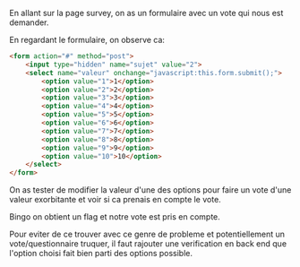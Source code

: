 En allant sur la page survey, on as un formulaire avec un vote qui nous est demander.

En regardant le formulaire, on observe ca:

```html
<form action="#" method="post">
	<input type="hidden" name="sujet" value="2">
	<select name="valeur" onchange="javascript:this.form.submit();">
		<option value="1">1</option>
		<option value="2">2</option>
		<option value="3">3</option>
		<option value="4">4</option>
		<option value="5">5</option>
		<option value="6">6</option>
		<option value="7">7</option>
		<option value="8">8</option>
		<option value="9">9</option>
		<option value="10">10</option>
	</select>
</form>
```

On as tester de modifier la valeur d'une des options pour faire un vote d'une valeur exorbitante et voir si ca prenais en compte le vote.

Bingo on obtient un flag et notre vote est pris en compte.

Pour eviter de ce trouver avec ce genre de probleme et potentiellement un vote/questionnaire truquer, il faut rajouter une verification en back end que l'option choisi fait bien parti des options possible.